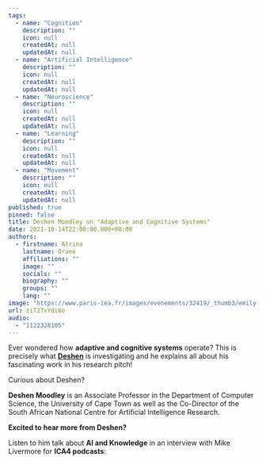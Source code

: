 ```yaml
---
tags:
  - name: "Cognition"
    description: ""
    icon: null
    createdAt: null
    updatedAt: null
  - name: "Artificial Intelligence"
    description: ""
    icon: null
    createdAt: null
    updatedAt: null
  - name: "Neuroscience"
    description: ""
    icon: null
    createdAt: null
    updatedAt: null
  - name: "Learning"
    description: ""
    icon: null
    createdAt: null
    updatedAt: null
  - name: "Movement"
    description: ""
    icon: null
    createdAt: null
    updatedAt: null
published: true
pinned: false
title: Deshen Moodley on "Adaptive and Cognitive Systems"
date: 2021-10-14T22:00:00.000+00:00
authors:
  - firstname: Atrina
    lastname: Oraee
    affiliations: ""
    image: ""
    socials: ""
    biography: ""
    groups: ""
    lang: ""
image: "https://www.paris-iea.fr/images/evenements/32419/_thumb3/emily-morter-8xaa0f9yqne-unsplash.jpg"
url: ziT27xYdi6o
audio:
  - "1122328105"
---
```


Ever wondered how **adaptive and cognitive systems** operate? This is precisely what [**Deshen**](/fellows#moodley "Deshen Moodley") is investigating and he explains all about his fascinating work in his research pitch!

Curious about Deshen?

**Deshen Moodley** is an Associate Professor in the Department of Computer Science, the University of Cape Town as well as the Co-Director of the South African National Centre for Artificial Intelligence Research.

**Excited to hear more from Deshen?**

Listen to him talk about **AI and Knowledge** in an interview with Mike Livermore for **ICA4 podcasts**:
